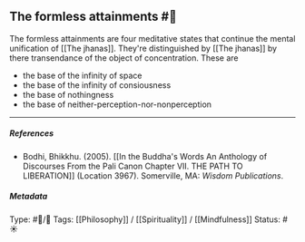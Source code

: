 ## The formless attainments  #🧠 

The formless attainments are four meditative states that continue the mental unification of [[The jhanas]]. They're distinguished by [[The jhanas]] by there transendance of the object of concentration. These are

- the base of the infinity of space
- the base of the infinity of consiousness
- the base of nothingness
- the base of neither-perception-nor-nonperception

___

##### References

- Bodhi, Bhikkhu. (2005). [[In the Buddha's Words An Anthology of Discourses From the Pali Canon Chapter VII. THE PATH TO LIBERATION]] (Location 3967). Somerville, MA: _Wisdom Publications_.

##### Metadata
Type: #🔵/🔵 
Tags: [[Philosophy]] / [[Spirituality]] / [[Mindfulness]]
Status: #☀️ 